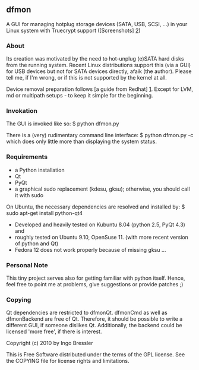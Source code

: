 ## dfmon

A GUI for managing hotplug storage devices (SATA, USB, SCSI, ...) in your 
Linux system with Truecrypt support ([Screenshots] [2])

[2]: http://wiki.github.com/ingob/dfmon/

### About

Its creation was motivated by the need to hot-unplug (e)SATA hard disks from the
running system. Recent Linux distributions support this (via a GUI) for USB 
devices but not for SATA devices directly, afaik (the author). Please tell me,
if I'm wrong, or if this is not supported by the kernel at all.

Device removal preparation follows [a guide from Redhat] [1]. Except for LVM,
md or multipath setups - to keep it simple for the beginning.

[1]: http://www.redhat.com/docs/en-US/Red_Hat_Enterprise_Linux/html/Online_Storage_Reconfiguration_Guide/removing_devices.html

### Invokation

The GUI is invoked like so:
	$ python dfmon.py

There is a (very) rudimentary command line interface:
	$ python dfmon.py -c
which does only little more than displaying the system status.

### Requirements

* a Python installation
* Qt
* PyQt
* a graphical sudo replacement (kdesu, gksu); 
  otherwise, you should call it with sudo 

On Ubuntu, the necessary dependencies are resolved and installed by:
	$ sudo apt-get install python-qt4

* Developed and heavily tested on Kubuntu 8.04 (python 2.5, PyQt 4.3) and
* roughly tested on Ubuntu 9.10, OpenSuse 11.
  (with more recent version of python and Qt)
* Fedora 12 does not work properly because of missing gksu ...

### Personal Note

This tiny project serves also for getting familiar with python itself. Hence,
feel free to point me at problems, give suggestions or provide patches ;)

### Copying

Qt dependencies are restricted to dfmonQt. dfmonCmd as well as dfmonBackend
are free of Qt. Therefore, it should be possible to write a different GUI, if
someone dislikes Qt. Additionally, the backend could be licensed 'more free', if
there is interest.

Copyright (c) 2010 by Ingo Bressler

This is Free Software distributed under the terms of the GPL license. See the COPYING file for license rights and limitations.

